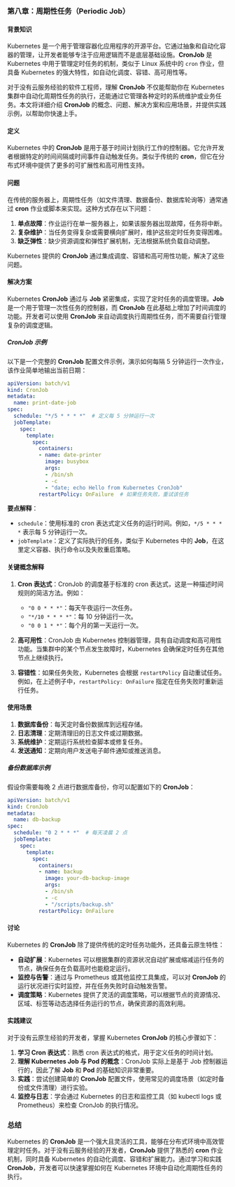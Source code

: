 ### 第八章：周期性任务（Periodic Job）

#### 背景知识
Kubernetes 是一个用于管理容器化应用程序的开源平台。它通过抽象和自动化容器的管理，让开发者能够专注于应用逻辑而不是底层基础设施。**CronJob** 是 Kubernetes 中用于管理定时任务的机制，类似于 Linux 系统中的 `cron` 作业，但具备 Kubernetes 的强大特性，如自动化调度、容错、高可用性等。

对于没有云服务经验的软件工程师，理解 **CronJob** 不仅能帮助你在 Kubernetes 集群中自动化周期性任务的执行，还能通过它管理各种定时的系统维护或业务任务。本文将详细介绍 **CronJob** 的概念、问题、解决方案和应用场景，并提供实践示例，以帮助你快速上手。

#### 定义
Kubernetes 中的 **CronJob** 是用于基于时间计划执行工作的控制器。它允许开发者根据特定的时间间隔或时间事件自动触发任务。类似于传统的 **cron**，但它在分布式环境中提供了更多的可扩展性和高可用性支持。

#### 问题
在传统的服务器上，周期性任务（如文件清理、数据备份、数据库轮询等）通常通过 **cron** 作业或脚本来实现。这种方式存在以下问题：
1. **单点故障**：作业运行在单一服务器上，如果该服务器出现故障，任务将中断。
2. **复杂维护**：当任务变得复杂或需要横向扩展时，维护这些定时任务变得困难。
3. **缺乏弹性**：缺少资源调度和弹性扩展机制，无法根据系统负载自动调整。

Kubernetes 提供的 **CronJob** 通过集成调度、容错和高可用性功能，解决了这些问题。

#### 解决方案
Kubernetes **CronJob** 通过与 **Job** 紧密集成，实现了定时任务的调度管理。**Job** 是一个用于管理一次性任务的控制器，而 **CronJob** 在此基础上增加了时间调度的功能。开发者可以使用 **CronJob** 来自动调度执行周期性任务，而不需要自行管理复杂的调度逻辑。

##### CronJob 示例
以下是一个完整的 **CronJob** 配置文件示例，演示如何每隔 5 分钟运行一次作业，该作业简单地输出当前日期：

```yaml
apiVersion: batch/v1
kind: CronJob
metadata:
  name: print-date-job
spec:
  schedule: "*/5 * * * *"  # 定义每 5 分钟运行一次
  jobTemplate:
    spec:
      template:
        spec:
          containers:
          - name: date-printer
            image: busybox
            args:
            - /bin/sh
            - -c
            - "date; echo Hello from Kubernetes CronJob"
          restartPolicy: OnFailure  # 如果任务失败，重试该任务
```

**要点解释**：
- `schedule`：使用标准的 cron 表达式定义任务的运行时间。例如，`*/5 * * * *` 表示每 5 分钟运行一次。
- `jobTemplate`：定义了实际执行的任务，类似于 Kubernetes 中的 **Job**，在这里定义容器、执行命令以及失败重启策略。

#### 关键概念解释
1. **Cron 表达式**：CronJob 的调度基于标准的 cron 表达式，这是一种描述时间规则的简洁方法。例如：
   - `"0 0 * * *"`：每天午夜运行一次任务。
   - `"*/10 * * * *"`：每 10 分钟运行一次。
   - `"0 0 1 * *"`：每个月的第一天运行一次。

2. **高可用性**：CronJob 由 Kubernetes 控制器管理，具有自动调度和高可用性功能。当集群中的某个节点发生故障时，Kubernetes 会确保定时任务在其他节点上继续执行。

3. **容错性**：如果任务失败，Kubernetes 会根据 `restartPolicy` 自动重试任务。例如，在上述例子中，`restartPolicy: OnFailure` 指定在任务失败时重新运行任务。

#### 使用场景
1. **数据库备份**：每天定时备份数据库到远程存储。
2. **日志清理**：定期清理旧的日志文件或过期数据。
3. **系统维护**：定期运行系统检查脚本或修复任务。
4. **发送通知**：定期向用户发送电子邮件通知或推送消息。

##### 备份数据库示例
假设你需要每晚 2 点进行数据库备份，你可以配置如下的 **CronJob**：

```yaml
apiVersion: batch/v1
kind: CronJob
metadata:
  name: db-backup
spec:
  schedule: "0 2 * * *"  # 每天凌晨 2 点
  jobTemplate:
    spec:
      template:
        spec:
          containers:
          - name: backup
            image: your-db-backup-image
            args:
            - /bin/sh
            - -c
            - "/scripts/backup.sh"
          restartPolicy: OnFailure
```

#### 讨论
Kubernetes 的 **CronJob** 除了提供传统的定时任务功能外，还具备云原生特性：
- **自动扩展**：Kubernetes 可以根据集群的资源状况自动扩展或缩减运行任务的节点，确保任务在负载高时也能稳定运行。
- **监控与告警**：通过与 Prometheus 或其他监控工具集成，可以对 **CronJob** 的运行状况进行实时监控，并在任务失败时自动触发告警。
- **调度策略**：Kubernetes 提供了灵活的调度策略，可以根据节点的资源情况、区域、标签等动态选择任务运行的节点，确保资源的高效利用。

#### 实践建议
对于没有云原生经验的开发者，掌握 Kubernetes **CronJob** 的核心步骤如下：
1. **学习 Cron 表达式**：熟悉 cron 表达式的格式，用于定义任务的时间计划。
2. **理解 Kubernetes **Job** 与 **Pod** 的概念**：CronJob 实际上是基于 Job 控制器运行的，因此了解 **Job** 和 **Pod** 的基础知识非常重要。
3. **实践**：尝试创建简单的 **CronJob** 配置文件，使用常见的调度场景（如定时备份或文件清理）进行实验。
4. **监控与日志**：学会通过 Kubernetes 的日志和监控工具（如 kubectl logs 或 Prometheus）来检查 CronJob 的执行情况。

### 总结
Kubernetes 的 **CronJob** 是一个强大且灵活的工具，能够在分布式环境中高效管理定时任务。对于没有云服务经验的开发者，**CronJob** 提供了熟悉的 **cron** 作业机制，同时具备 Kubernetes 的自动化调度、容错和扩展能力。通过学习和实践 **CronJob**，开发者可以快速掌握如何在 Kubernetes 环境中自动化周期性任务的执行。